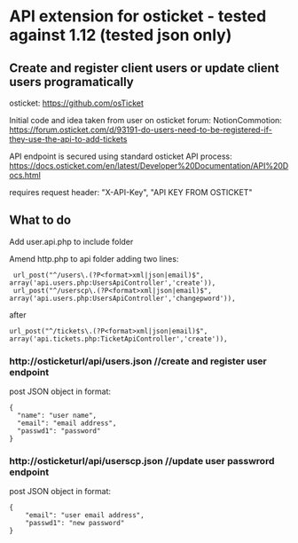 # API extension for osticket - tested against 1.12 (tested json only)
## Create and register client users or update client users programatically

osticket: https://github.com/osTicket

Initial code and idea taken from user on osticket forum: NotionCommotion:    https://forum.osticket.com/d/93191-do-users-need-to-be-registered-if-they-use-the-api-to-add-tickets

API endpoint is secured using standard osticket API process:    https://docs.osticket.com/en/latest/Developer%20Documentation/API%20Docs.html

requires request header: "X-API-Key", "API KEY FROM OSTICKET"

## What to do
Add user.api.php to include folder

Amend http.php to api folder adding two lines:
```
 url_post("^/users\.(?P<format>xml|json|email)$", array('api.users.php:UsersApiController','create')),
 url_post("^/userscp\.(?P<format>xml|json|email)$", array('api.users.php:UsersApiController','changepword')),
```
after
```
url_post("^/tickets\.(?P<format>xml|json|email)$", array('api.tickets.php:TicketApiController','create')),
```

### http://osticketurl/api/users.json //create and register user endpoint
post JSON object in format:
```
{
  "name": "user name",
  "email": "email address",
  "passwd1": "password"
}
```

### http://osticketurl/api/userscp.json //update user passwrord endpoint
post JSON object in format:
```
{
	"email": "user email address",
	"passwd1": "new password"
}
```
